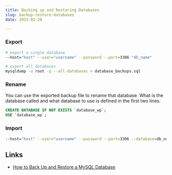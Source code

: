 ```yaml
---
title: Backing up and Restoring Databases
slug: backup-restore-databases
date: 2015-02-20

---
```


### Export

```bash
# export a single database
--host="host" --user="username" --password --port=3306 "db_name"
```

```bash
# export all databases
mysqldump -u root -p --all-databases > database_backups.sql
```

### Rename

You can use the exported backup file to rename that database. What is the database called and what database to use is defined in the first two lines.

```sql
CREATE DATABASE IF NOT EXISTS `database_wp`;
USE `database_wp`;
```

### Import

```bash
--host="host" --user="username" --password --port=3306 --database=db_name < "path/to/backup/file.sql"
```


Links
---
- [How to Back Up and Restore a MySQL Database](http://webcheatsheet.com/sql/mysql_backup_restore.php)
